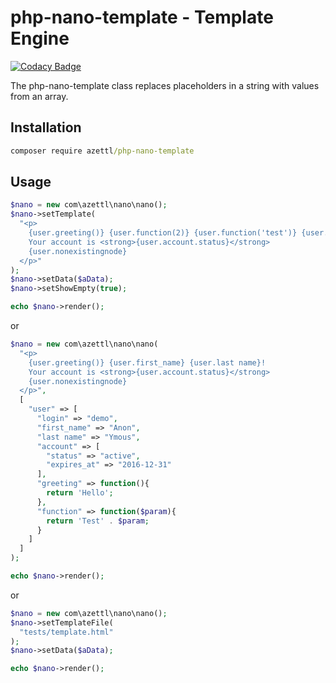 # php-nano-template - Template Engine

[![Codacy Badge](https://api.codacy.com/project/badge/Grade/9505345b0cca4307a96635413af8877e)](https://www.codacy.com/app/azettl/nanoPHP?utm_source=github.com&utm_medium=referral&utm_content=azettl/nanoPHP&utm_campaign=badger)

The php-nano-template class replaces placeholders in a string with values from an array.

## Installation

```cmd
composer require azettl/php-nano-template
```

## Usage

```php
$nano = new com\azettl\nano\nano();
$nano->setTemplate(
  "<p>
    {user.greeting()} {user.function(2)} {user.function('test')} {user.first_name} {user.last name}! 
    Your account is <strong>{user.account.status}</strong> 
    {user.nonexistingnode}
  </p>"
);
$nano->setData($aData);
$nano->setShowEmpty(true);

echo $nano->render(); 
```

or

```php
$nano = new com\azettl\nano\nano(
  "<p>
    {user.greeting()} {user.first_name} {user.last name}! 
    Your account is <strong>{user.account.status}</strong> 
    {user.nonexistingnode}
  </p>",
  [
    "user" => [
      "login" => "demo",
      "first_name" => "Anon",
      "last name" => "Ymous",
      "account" => [
        "status" => "active",
        "expires_at" => "2016-12-31"
      ],
      "greeting" => function(){
        return 'Hello';
      },
      "function" => function($param){
        return 'Test' . $param;
      }
    ]
  ]
);

echo $nano->render(); 
```

or

```php
$nano = new com\azettl\nano\nano();
$nano->setTemplateFile(
  "tests/template.html"
);
$nano->setData($aData);

echo $nano->render(); 
```